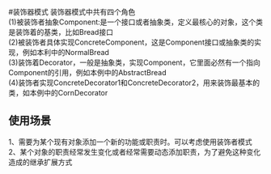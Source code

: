 #装饰器模式
装饰器模式中共有四个角色  
(1)被装饰者抽象Component:是一个接口或者抽象类，定义最核心的对象，这个类是装饰着的基类，比如Bread接口  
(2)被装饰者具体实现ConcreteComponent，这是Component接口或抽象类的实现，例如本利中的NormalBread  
(3)装饰着Decorator，一般是抽象类，实现Component，它里面必然有一个指向Component的引用，例如本例中的AbstractBread  
(4)装饰者实现ConcreteDecorator1和ConcreteDecorator2，用来装饰最基本的类，如本例中的CornDecorator  
## 使用场景
1、需要为某个现有对象添加一个新的功能或职责时。可以考虑使用装饰者模式  
2、某个对象的职责经常发生变化或者经常需要动态添加职责，为了避免这种变化造成的继承扩展方式